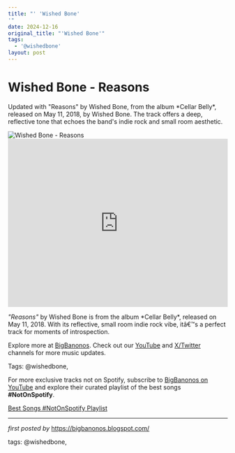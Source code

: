 ```yaml
---
title: "' 'Wished Bone'
'"
date: 2024-12-16
original_title: "'Wished Bone'"
tags:
  - '@wishedbone'
layout: post
---
```

<!-- Title of the Post -->
<h1 >Wished Bone - Reasons</h1> <!-- Introductory Text -->
<p >Updated with "Reasons" by Wished Bone, from the album *Cellar Belly*, released on May 11, 2018, by Wished Bone. The track offers a deep, reflective tone that echoes the band's indie rock and small room aesthetic.</p> <!-- Featured Image -->
<div > <img src="https://f4.bcbits.com/img/a2835047280_65" alt="Wished Bone - Reasons" />
</div> <!-- YouTube Video Embed -->
<div > <iframe width="100%" height="385" src="https://www.youtube.com/embed/YidTJx4dsD4" title="Wished Bone - Trees We Couldn't Tell The Size Of (Official Video)" frameborder="0" allow="accelerometer; autoplay; clipboard-write; encrypted-media; gyroscope; picture-in-picture; web-share" referrerpolicy="strict-origin-when-cross-origin" allowfullscreen></iframe>
</div> <!-- Song Information -->
<div > <p><em>"Reasons"</em> by Wished Bone is from the album *Cellar Belly*, released on May 11, 2018. With its reflective, small room indie rock vibe, itâ€™s a perfect track for moments of introspection.</p>
</div> <!-- Footer Links -->
<div > <p>Explore more at <a href="https://bigbanonos.blogspot.com/" target="_blank">BigBanonos</a>. Check out our <a href="https://www.youtube.com/@BigBanonos" target="_blank">YouTube</a> and <a href="https://x.com/bigbanonos" target="_blank">X/Twitter</a> channels for more music updates.</p>
</div> <!-- Tags -->
<p >Tags: @wishedbone,</p>


<!--Subscribe and Playlist Links-->
<div>
    <p>For more exclusive tracks not on Spotify, subscribe to <a href="https://www.youtube.com/@BigBanonos" target="_blank">BigBanonos on YouTube</a> and explore their curated playlist of the best songs <strong>#NotOnSpotify</strong>.</p>
    <p><a href="https://www.youtube.com/playlist?list=PLtuNtuTatqI0kFahUCbtbfenC_ET5O_tr" target="_blank">Best Songs #NotOnSpotify Playlist<br /></a></p></div>

<hr />

<p><em>first posted by</em> <a href="https://bigbanonos.blogspot.com/" rel="noopener" target="_new">https://bigbanonos.blogspot.com/</a></p>

<p>tags: @wishedbone,</p>
